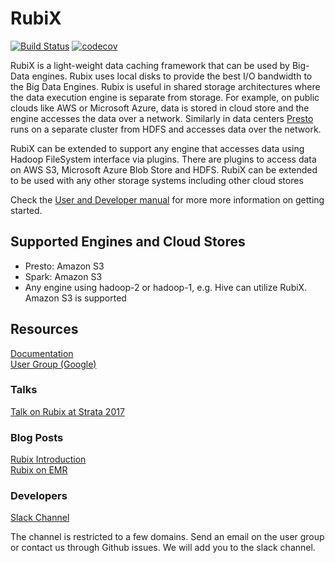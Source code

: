 # RubiX

[![Build Status](https://travis-ci.org/qubole/rubix.svg?branch=master)](https://travis-ci.org/qubole/rubix)
[![codecov](https://codecov.io/gh/TechnionYP5777/project-name/branch/master/graph/badge.svg)](https://codecov.io/gh/TechnionYP5777/project-name)


RubiX is a light-weight data caching framework that can be used by Big-Data engines. Rubix uses local disks to provide
the best I/O bandwidth to the Big Data Engines. Rubix is useful in shared storage architectures where the data 
execution engine is separate from storage. For example, on public clouds like AWS or Microsoft Azure, data is stored 
in cloud store and the engine accesses the data over a network. Similarly in data centers [Presto](https://prestodb.io) 
runs on a separate cluster from HDFS and accesses data over the network.

RubiX can be extended to support any engine that accesses data using Hadoop FileSystem interface via plugins. 
There are plugins to access data on AWS S3, Microsoft Azure Blob Store and HDFS. RubiX can be extended to be 
used with any other storage systems including other cloud stores

Check the [User and Developer manual](http://rubix.readthedocs.io/en/latest/index.html) for more more information on getting started. 

## Supported Engines and Cloud Stores

- Presto: Amazon S3  
- Spark: Amazon S3  
- Any engine using hadoop-2 or hadoop-1, e.g. Hive can utilize RubiX. Amazon S3 is supported  

## Resources
[Documentation](http://rubix.readthedocs.io/en/latest/index.html)  
[User Group (Google)](https://groups.google.com/forum/#!forum/rubix-users)

### Talks
[Talk on Rubix at Strata 2017](https://www.slideshare.net/shubhamtagra/rubix-78333181)

### Blog Posts
[Rubix Introduction](https://www.qubole.com/blog/rubix-fast-cache-access-for-big-data-analytics-on-cloud-storage/)  
[Rubix on EMR](https://www.qubole.com/blog/caching-emr-using-rubix-performance-benchmark-benefits/)


### Developers
[Slack Channel](https://join.slack.com/t/rubix-cache/signup?x=x-348094509318-348094608182)

The channel is restricted to a few domains. Send an email on the user group or contact us through Github issues.
We will add you to the slack channel.
